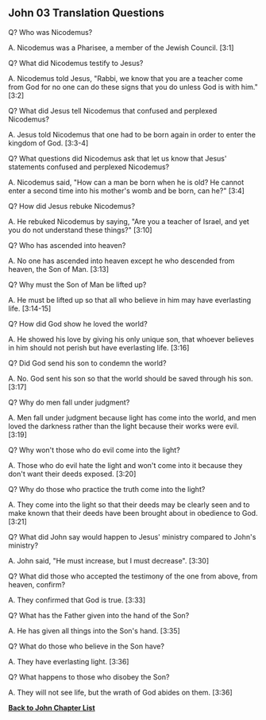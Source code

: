 ## John 03 Translation Questions ##

Q? Who was Nicodemus?

A. Nicodemus was a Pharisee, a member of the Jewish Council. [3:1]

Q? What did Nicodemus testify to Jesus?

A. Nicodemus told Jesus, "Rabbi, we know that you are a teacher come from God for no one can do these signs that you do unless God is with him." [3:2]

Q? What did Jesus tell Nicodemus that confused and perplexed Nicodemus?

A. Jesus told Nicodemus that one had to be born again in order to enter the kingdom of God. [3:3-4]

Q? What questions did Nicodemus ask that let us know that Jesus' statements confused and perplexed Nicodemus?

A. Nicodemus said, "How can a man be born when he is old? He cannot enter a second time into his mother's womb and be born, can he?" [3:4]

Q? How did Jesus rebuke Nicodemus?

A. He rebuked Nicodemus by saying, "Are you a teacher of Israel, and yet you do not understand these things?" [3:10]

Q? Who has ascended into heaven?

A. No one has ascended into heaven except he who descended from heaven, the Son of Man. [3:13]

Q? Why must the Son of Man be lifted up?

A. He must be lifted up so that all who believe in him may have everlasting life. [3:14-15]

Q? How did God show he loved the world?

A. He showed his love by giving his only unique son, that whoever believes in him should not perish but have everlasting life. [3:16]

Q? Did God send his son to condemn the world?

A. No. God sent his son so that the world should be saved through his son. [3:17]

Q? Why do men fall under judgment?

A. Men fall under judgment because light has come into the world, and men loved the darkness rather than the light because their works were evil. [3:19]

Q? Why won't those who do evil come into the light?

A. Those who do evil hate the light and won't come into it because they don't want their deeds exposed. [3:20]

Q? Why do those who practice the truth come into the light?

A. They come into the light so that their deeds may be clearly seen and to make known that their deeds have been brought about in obedience to God. [3:21]

Q? What did John say would happen to Jesus' ministry compared to John's ministry?

A. John said, "He must increase, but I must decrease". [3:30]

Q? What did those who accepted the testimony of the one from above, from heaven, confirm?

A. They confirmed that God is true. [3:33]

Q? What has the Father given into the hand of the Son?

A. He has given all things into the Son's hand. [3:35]

Q? What do those who believe in the Son have?

A. They have everlasting light. [3:36]

Q? What happens to those who disobey the Son?

A. They will not see life, but the wrath of God abides on them. [3:36]

__[Back to John Chapter List](./)__

